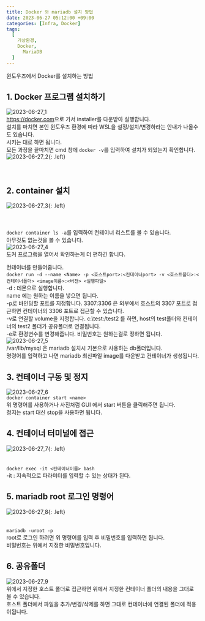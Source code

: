 ```yaml
---
title: Docker 와 mariadb 설치 방법
date: 2023-06-27 05:12:00 +09:00
categories: [Infra, Docker]
tags:
  [
    가상환경,
    Docker,
	  MariaDB
  ]
---
```


윈도우즈에서 Docker를 설치하는 방법<br>

## 1. Docker 프로그램 설치하기
![2023-06-27_1](https://github.com/Hoon1999/hoon1999.github.io/assets/100833901/85ebfd87-d829-4dc8-8c77-bf95a00a151f)<br>
<https://docker.com>으로 가서 installer를 다운받아 실행합니다.<br>
설치를 마치면 본인 윈도우즈 환경에 따라 WSL을 설정/설치/변경하라는 안내가 나올수도 있습니다.<br>
시키는 대로 하면 됩니다.<br>
모든 과정을 끝마치면 cmd 창에 ```docker -v```를 입력하여 설치가 되었는지 확인합니다.<br>
![2023-06-27_2](https://github.com/Hoon1999/hoon1999.github.io/assets/100833901/a588f9d6-559f-412d-9e91-d6fb6eaf0552){: .left} 
<br><br><br>
## 2. container 설치
![2023-06-27_3](https://github.com/Hoon1999/hoon1999.github.io/assets/100833901/c4f59821-eed9-4f71-b43e-e2ad5c6a382c){: .left}
<br><br><br><br>
```docker container ls -a```를 입력하여 컨테이너 리스트를 볼 수 있습니다.<br>
아무것도 없는것을 볼 수 있습니다.<br>
![2023-06-27_4](https://github.com/Hoon1999/hoon1999.github.io/assets/100833901/4279ca6e-3c96-44f7-8837-63bd265c8d8c)<br>
도커 프로그램을 열어서 확인하는게 더 편하긴 합니다.<br>

컨테이너를 만들어줍니다.<br>
```docker run -d --name <Name> -p <호스트port>:<컨테이너port> -v <호스트폴더>:<컨테이너폴더> <image이름>:<버전> <실행파일>```<br>
-d : 데몬으로 실행합니다. <br>
name 에는 원하는 이름을 넣으면 됩니다.<br>
-p로 바인딩할 포트를 지정합니다. 3307:3306 은 외부에서 호스트의 3307 포트로 접근하면 컨테이너의 3306 포트로 접근할 수 있습니다.<br>
-v로 연결할 volume을 지정합니다. c:\test:/test2 를 하면, host의 test폴더와 컨테이너의 test2 폴더가 공유폴더로 연결됩니다.<br>
-e로 환경변수를 변경해줍니다. 비밀번호는 원하는걸로 정하면 됩니다.<br>
![2023-06-27_5](https://github.com/Hoon1999/hoon1999.github.io/assets/100833901/2da186a0-d453-4fcd-b9f5-132ccde201dd)<br>
/var/llb/mysql 은 mariadb 설치시 기본으로 사용하는 db폴더입니다.<br>
명령어를 입력하고 나면 mariadb 최신파일 image를 다운받고 컨테이너가 생성됩니다.<br>

## 3. 컨테이너 구동 및 정지
![2023-06-27_6](https://github.com/Hoon1999/hoon1999.github.io/assets/100833901/ff05613e-965a-4567-94f8-b15baf615b63)<br>
```docker container start <name>```<br>
위 명령어를 사용하거나 사진처럼 GUI 에서 start 버튼을 클릭해주면 됩니다.<br>
정지는 start 대신 stop을 사용하면 됩니다.<br>

## 4. 컨테이너 터미널에 접근
![2023-06-27_7](https://github.com/Hoon1999/hoon1999.github.io/assets/100833901/b8dbed0d-2b0c-4d2d-aaba-8a74af5b7628){: .left} 
<br><br><br>
```docker exec -it <컨테이너이름> bash```<br>
-it : 지속적으로 파라미터를 입력할 수 있는 상태가 된다. <br>

## 5. mariadb root 로그인 명령어
![2023-06-27_8](https://github.com/Hoon1999/hoon1999.github.io/assets/100833901/02a072ee-d835-4f65-9263-d9e889caddd7){: .left} 
<br><br><br>
```mariadb -uroot -p```<br>
root로 로그인 하려면 위 명령어를 입력 후 비밀번호를 입력하면 됩니다.<br>
비밀번호는 위에서 지정한 비밀번호입니다.<br>

## 6. 공유폴더
![2023-06-27_9](https://github.com/Hoon1999/hoon1999.github.io/assets/100833901/fdcb194f-7050-480e-a2bc-ac5c730e6059)<br>
위에서 지정한 호스트 폴더로 접근하면 위에서 지정한 컨테이너 폴더의 내용을 그대로 볼 수 있습니다.<br>
호스트 폴더에서 파일을 추가/변경/삭제를 하면 그대로 컨테이너에 연결된 폴더에 적용이됩니다.<br>